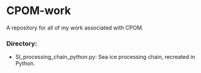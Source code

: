 # CPOM-work
A repository for all of my work associated with CPOM.

### Directory:
- SI_processing_chain_python.py: Sea ice processing chain, recreated in Python.
